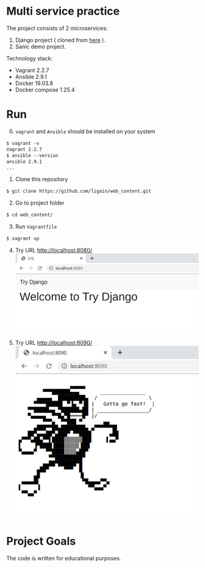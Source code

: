 
# Multi service  practice
The project consists of 2 microservices:
1) Django project ( cloned from [here](https://github.com/codingforentrepreneurs/Try-Django-2.2) ).
2) Sanic demo project.

Technology stack:
- Vagrant 2.2.7
- Ansible 2.9.1
- Docker 19.03.8
- Docker compose 1.25.4

# Run  
0) `vagrant` and `Ansible` should be installed on your system
```
$ vagrant -v
Vagrant 2.2.7
$ ansible --version
ansible 2.9.1
...
```
1) Clone this repository
```bash  
$ git clone https://github.com/ligain/web_content.git  
``` 
2) Go to project folder
```bash  
$ cd web_content/
```  
3) Run `Vagrantfile`
```bash  
$ vagrant up
```
4) Try URL [http://localhost:8080/](http://localhost:8080/)
![enter image description here](https://raw.githubusercontent.com/ligain/web_content/master/screenshots/django.jpg)

5) Try URL [http://localhost:8090/](http://localhost:8090/)
![enter image description here](https://raw.githubusercontent.com/ligain/web_content/master/screenshots/sanic.jpg)

# Project Goals 
The code is written for educational purposes.